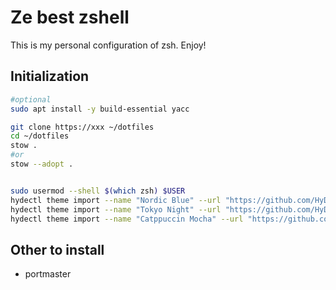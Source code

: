 # Ze best zshell

This is my personal configuration of zsh. Enjoy!

## Initialization
```sh
#optional
sudo apt install -y build-essential yacc

git clone https://xxx ~/dotfiles
cd ~/dotfiles
stow .
#or
stow --adopt .


sudo usermod --shell $(which zsh) $USER
hydectl theme import --name "Nordic Blue" --url "https://github.com/HyDE-Project/hyde-themes/tree/Nordic-Blue"
hydectl theme import --name "Tokyo Night" --url "https://github.com/HyDE-Project/hyde-themes/tree/Tokyo-Night"
hydectl theme import --name "Catppuccin Mocha" --url "https://github.com/HyDE-Project/hyde-themes/tree/Catppuccin-Mocha"

```


## Other to install
- portmaster

